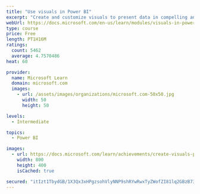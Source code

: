 ```yaml
---
title: "Use visuals in Power BI"
excerpt: "Create and customize visuals to present data in compelling and insightful ways."
webUrl: https://docs.microsoft.com/en-us/learn/modules/visuals-in-power-bi/
type: course
price: Free
length: PT1H16M
ratings:
  count: 5462
  average: 4.7570486
heat: 60

provider:
  name: Microsoft Learn
  domain: microsoft.com
  images:
    - url: /assets/images/organizations/microsoft.com-50x50.jpg
      width: 50
      height: 50

levels:
  - Intermediate

topics:
  - Power BI

images:
  - url: https://docs.microsoft.com/learn/achievements/create-visuals-power-bi-desktop-social.png
    width: 800
    height: 400
    isCached: true

secured: "itIzt1TbydGB/1X3Qx3xHPgzsohVlyNNP9shRYwRwxTyZWofZI81lq2GBzB73UASRIM9ocQkxr29TAC4hHrj3hWezIbX08qVwy3HguCalYMD7QtVwnQqbRKBv4iZJssCOskvlS1bxp3E0ysaJwwQIXdXRgYuNkhCYW/JpRjGrRXxS7udddm96qHv10zjaNGnsmhiYLlZhDxTkt8UQlNWLzqbf2+YgnI2pgDrR3nK3mR9T5hJGWpvkQ5P22kN7FlduC2wwog+Is1t8MZWhDVdwfYN2LMuRvfytK0+yC3XL3pwnonpyjpeEbpnz9dw+8E4CZzwDAePd4ux7lKuZaaXGQvKelaRFDraPTMau4PVNkFrTVaj+FyrX19mtaajVmdrWo4nXZ33OeND3owSWUCE1qA128JeN+nOniRgrXiVj48=;AqlGkUhS5FQDBJg55YImrQ=="
---
```


